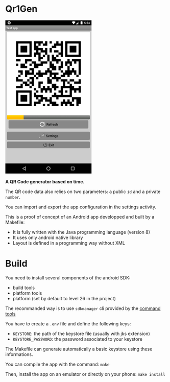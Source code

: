 # Qr1Gen

![screenshot](screenshot.png)

**A QR Code generator based on time.**

The QR code data also relies on two parameters: a public `id` and a private `number`.

You can import and export the app configuration in the settings activity.

This is a proof of concept of an Android app developped and built by a Makefile:
- It is fully written with the Java programming language (version 8)
- It uses only android native library
- Layout is defined in a programming way without XML

# Build

You need to install several components of the android SDK:
- build tools
- platform tools
- platform (set by default to level 26 in the project)

The recommanded way is to use `sdkmanager` cli provided by the [command tools](https://developer.android.com/studio?hl=fr#command-tools)

You have to create a `.env` file and define the following keys:
- `KEYSTORE`: the path of the keystore file (usually with jks extension)
- `KEYSTORE_PASSWORD`: the password associated to your keystore

The Makefile can generate automatically a basic keystore using these informations.

You can compile the app with the command: `make`

Then, install the app on an emulator or directly on your phone: `make install`